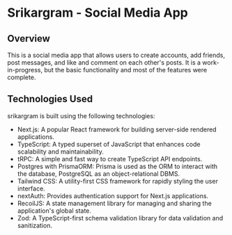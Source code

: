 # Srikargram - Social Media App
## Overview
This is a social media app that allows users to create accounts, add friends, post messages, and like and comment on each other's posts. It is a work-in-progress, but the basic functionality and most of the features were complete.

## Technologies Used

 srikargram is built using the following technologies:

- Next.js: A popular React framework for building server-side rendered applications.
- TypeScript: A typed superset of JavaScript that enhances code scalability and maintainability.
- tRPC: A simple and fast way to create TypeScript API endpoints.
- Postgres with PrismaORM: Prisma is used as the ORM to interact with the database, PostgreSQL as an object-relational DBMS.
- Tailwind CSS: A utility-first CSS framework for rapidly styling the user interface.
- nextAuth: Provides authentication support for Next.js applications.
- RecoilJS: A state management library for managing and sharing the application's global state.
- Zod: A TypeScript-first schema validation library for data validation and sanitization.

